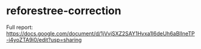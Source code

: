 # reforestree-correction

Full report: https://docs.google.com/document/d/1jVvjSXZ2SAY1Hvxa1l6deUh6aBIIneTP-i4yoZTA9i0/edit?usp=sharing
